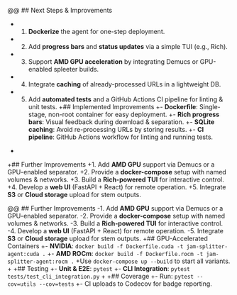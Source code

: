 @@ ## Next Steps & Improvements
- 1. **Dockerize** the agent for one-step deployment.
- 2. Add **progress bars** and **status updates** via a simple TUI (e.g., Rich).
- 3. Support **AMD GPU acceleration** by integrating Demucs or GPU-enabled spleeter builds.
- 4. Integrate **caching** of already-processed URLs in a lightweight DB.
- 5. Add **automated tests** and a GitHub Actions CI pipeline for linting & unit tests.
+## Implemented Improvements
+- **Dockerfile**: Single-stage, non-root container for easy deployment.
+- **Rich progress bars**: Visual feedback during download & separation.
+- **SQLite caching**: Avoid re-processing URLs by storing results.
+- **CI pipeline**: GitHub Actions workflow for linting and running tests.
+
+## Further Improvements
+1. Add **AMD GPU** support via Demucs or a GPU-enabled separator.
+2. Provide a **docker-compose** setup with named volumes & networks.
+3. Build a **Rich-powered TUI** for interactive control.
+4. Develop a **web UI** (FastAPI + React) for remote operation.
+5. Integrate **S3** or **Cloud storage** upload for stem outputs.


@@ ## Further Improvements
-1. Add **AMD GPU** support via Demucs or a GPU-enabled separator.
-2. Provide a **docker-compose** setup with named volumes & networks.
-3. Build a **Rich-powered TUI** for interactive control.
-4. Develop a **web UI** (FastAPI + React) for remote operation.
-5. Integrate **S3** or **Cloud storage** upload for stem outputs.
+## GPU-Accelerated Containers
+- **NVIDIA**: `docker build -f Dockerfile.cuda -t jam-splitter-agent:cuda .`
+- **AMD ROCm**: `docker build -f Dockerfile.rocm -t jam-splitter-agent:rocm .`
+Use `docker-compose up --build` to start all variants.
+
+## Testing
+- **Unit & E2E**: `pytest`
+- **CLI Integration**: `pytest tests/test_cli_integration.py`
+
+## Coverage
+- Run: `pytest --cov=utils --cov=tests`
+- CI uploads to Codecov for badge reporting.
